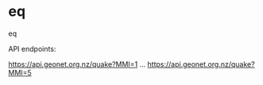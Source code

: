# eq
eq

API endpoints:

https://api.geonet.org.nz/quake?MMI=1
...
https://api.geonet.org.nz/quake?MMI=5

